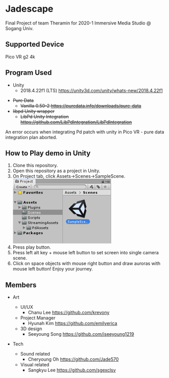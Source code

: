 # Jadescape
Final Project of team Theramin for 2020-1 Immersive Media Studio @ Sogang Univ.

## Supported Device
Pico VR g2 4k

## Program Used
- Unity
  - 2018.4.22f1 (LTS) https://unity3d.com/unity/whats-new/2018.4.22f1
<s>  
  
- Pure Data
  - Vanilla 0.50-2 https://puredata.info/downloads/pure-data
- libpd Unity wrapper
  - LibPd Unity Integration https://github.com/LibPdIntegration/LibPdIntegration </s>  

An error occurs when integrating Pd patch with unity in Pico VR - pure data integration plan aborted.


## How to Play demo in Unity
1. Clone this repository.
2. Open this repository as a project in Unity.
3. On Project tab, click Assets->Scenes->SampleScene.  
![how to fine samplescene](https://raw.githubusercontent.com/Jade570/Jadescape/mouseDemo/readmeFiles/unity%20howto.png)
4. Press play button.
5. Press left alt key + mouse left button to set screen into single camera scene.
6. Click on space objects with mouse right button and draw auroras with mouse left button! Enjoy your journey.


## Members

- Art
  - UI/UX
    - Chanu Lee https://github.com/krevony  
  - Project Manager
    - Hyunah Kim https://github.com/emilyerica
  - 3D design
    - Seeyoung Song https://github.com/iseeyoung1219  

- Tech
  - Sound related
    - Cheryoung Oh https://github.com/Jade570 
  - Visual related
    - Sangkyu Lee https://github.com/sgexclsv
    

